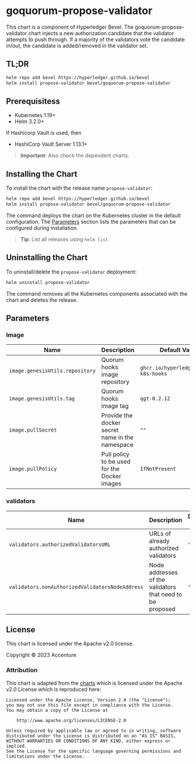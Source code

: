 [//]: # (##############################################################################################)
[//]: # (Copyright Accenture. All Rights Reserved.)
[//]: # (SPDX-License-Identifier: Apache-2.0)
[//]: # (##############################################################################################)

# goquorum-propose-validator

This chart is a component of Hyperledger Bevel. The goquorum-propose-validator chart injects a new authorization candidate that the validator attempts to push through. If a majority of the validators vote the candidate in/out, the candidate is added/removed in the validator set.

## TL;DR

```bash
helm repo add bevel https://hyperledger.github.io/bevel
helm install propose-validator bevel/goquorum-propose-validator
```

## Prerequisitess

- Kubernetes 1.19+
- Helm 3.2.0+

If Hashicorp Vault is used, then
- HashiCorp Vault Server 1.13.1+

> **Important**: Also check the dependent charts.

## Installing the Chart

To install the chart with the release name `propose-validator`:

```bash
helm repo add bevel https://hyperledger.github.io/bevel
helm install propose-validator bevel/goquorum-propose-validator
```

The command deploys the chart on the Kubernetes cluster in the default configuration. The [Parameters](#parameters) section lists the parameters that can be configured during installation.

> **Tip**: List all releases using `helm list`

## Uninstalling the Chart

To uninstall/delete the `propose-validator` deployment:

```bash
helm uninstall propose-validator
```

The command removes all the Kubernetes components associated with the chart and deletes the release.

## Parameters

### Image

| Name   | Description    | Default Value   |
| -------------| ---------- | --------- |
| `image.genesisUtils.repository`  | Quorum hooks image repository  | `ghcr.io/hyperledger/bevel-k8s-hooks` |
| `image.genesisUtils.tag`  | Quorum hooks image tag  | `qgt-0.2.12` |
| `image.pullSecret`    | Provide the docker secret name in the namespace  | `""` |
| `image.pullPolicy`  | Pull policy to be used for the Docker images    | `IfNotPresent` |

### validators

| Name   | Description      | Default Value |
| ----------------| ----------- | ------------- |
| `validators.authorizedValidatorsURL` | URLs of already authorized validators | `""` |
| `validators.nonAuthorizedValidatorsNodeAddress` | Node addresses of the validators that need to be proposed | `""` |


## License

This chart is licensed under the Apache v2.0 license.

Copyright &copy; 2023 Accenture

### Attribution

This chart is adapted from the [charts](https://hyperledger.github.io/bevel/) which is licensed under the Apache v2.0 License which is reproduced here:

```
Licensed under the Apache License, Version 2.0 (the "License");
you may not use this file except in compliance with the License.
You may obtain a copy of the License at

    http://www.apache.org/licenses/LICENSE-2.0

Unless required by applicable law or agreed to in writing, software
distributed under the License is distributed on an "AS IS" BASIS,
WITHOUT WARRANTIES OR CONDITIONS OF ANY KIND, either express or implied.
See the License for the specific language governing permissions and
limitations under the License.
```
